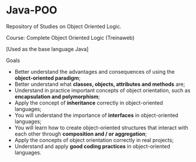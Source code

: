 # Java-POO
Repository of Studies on Object Oriented Logic.

Course: Complete Object Oriented Logic (Treinaweb)

[Used as the base language Java]

Goals
- Better understand the advantages and consequences of using the **object-oriented paradigm**;
- Better understand what **classes, objects, attributes and methods** are;
- Understand in practice important concepts of object orientation, such as **encapsulation and polymorphism**;
- Apply the concept of **inheritance** correctly in object-oriented languages;
- You will understand the importance of **interfaces** in object-oriented languages;
- You will learn how to create object-oriented structures that interact with each other through **composition and / or aggregation**;
- Apply the concepts of object orientation correctly in real projects;
- Understand and apply **good coding practices** in object-oriented languages.
